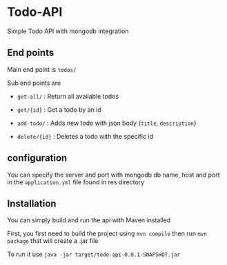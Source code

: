 # Todo-API
Simple Todo API with mongodb integration

## End points
Main end point is `todos/`

Sub end points are 

- `get-all/` : Return all available todos

- `get/{id}` : Get a todo by an id

- `add-todo/` : Adds new todo with json body {`title`, `description`}

- `delete/{id}` : Deletes a todo with the specific id

## configuration

You can specify the server and port with mongodb db name, host and port in the `application.yml` file found in res directory

## Installation

You can simply build and run the api with Maven installed

First, you first need to build the project using `mvn compile` then run `mvn package` that will create a .jar file

To run it use `java -jar target/todo-api-0.0.1-SNAPSHOT.jar` 
